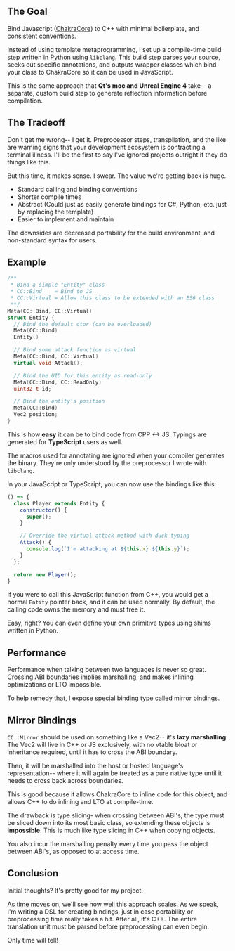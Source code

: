 ## The Goal

Bind Javascript ([ChakraCore](https://github.com/microsoft/ChakraCore)) to C++ with minimal boilerplate, and consistent conventions.

Instead of using template metaprogramming, I set up a compile-time build step written in Python using `libclang`. This build step parses your source, seeks out specific annotations, and outputs wrapper classes which bind your class to ChakraCore so it can be used in JavaScript.

This is the same approach that **Qt's moc and Unreal Engine 4** take-- a separate, custom build step to generate reflection information before compilation.

## The Tradeoff

Don't get me wrong-- I get it. Preprocessor steps, transpilation, and the like are warning signs that your development ecosystem is contracting a terminal illness. I'll be the first to say I've ignored projects outright if they do things like this.

But this time, it makes sense. I swear. The value we're getting back is huge.
  - Standard calling and binding conventions
  - Shorter compile times
  - Abstract (Could just as easily generate bindings for C#, Python, etc. just by replacing the template)
  - Easier to implement and maintain

The downsides are decreased portability for the build environment, and non-standard syntax for users.

## Example

```c++
/**
 * Bind a simple "Entity" class
 * CC::Bind    = Bind to JS
 * CC::Virtual = Allow this class to be extended with an ES6 class
 **/
Meta(CC::Bind, CC::Virtual)
struct Entity {
  // Bind the default ctor (can be overloaded)
  Meta(CC::Bind)
  Entity()

  // Bind some attack function as virtual
  Meta(CC::Bind, CC::Virtual)
  virtual void Attack();

  // Bind the UID for this entity as read-only
  Meta(CC::Bind, CC::ReadOnly)
  uint32_t id;

  // Bind the entity's position
  Meta(CC::Bind)
  Vec2 position;
}
```

This is how **easy** it can be to bind code from CPP <-> JS. Typings are generated for **TypeScript** users as well.

The macros used for annotating are ignored when your compiler generates the binary. They're only understood by the preprocessor I wrote with `libclang`.

In your JavaScript or TypeScript, you can now use the bindings like this:

```js
() => {
  class Player extends Entity {
    constructor() {
      super();
    }

    // Override the virtual attack method with duck typing
    Attack() {
      console.log(`I'm attacking at ${this.x} ${this.y}`);
    }
  };

  return new Player();
}
```

If you were to call this JavaScript function from C++, you would get a normal `Entity` pointer back, and it can be used normally. By default, the calling code owns the memory and must free it.

Easy, right? You can even define your own primitive types using shims written in Python.

## Performance

Performance when talking between two languages is never so great. Crossing ABI boundaries implies marshalling, and makes inlining optimizations or LTO impossible.

To help remedy that, I expose special binding type called mirror bindings.

## Mirror Bindings

`CC::Mirror` should be used on something like a Vec2-- it's **lazy marshalling**. The Vec2 will live in C++ or JS exclusively, with no vtable bloat or inheritance required, until it has to cross the ABI boundary.

Then, it will be marshalled into the host or hosted language's representation-- where it will again be treated as a pure native type until it needs to cross back across boundaries.

This is good because it allows ChakraCore to inline code for this object, and allows C++ to do inlining and LTO at compile-time.

The drawback is type slicing- when crossing between ABI's, the type must be sliced down into its most basic class, so extending these objects is **impossible**. This is much like type slicing in C++ when copying objects.

You also incur the marshalling penalty every time you pass the object between ABI's, as opposed to at access time.

## Conclusion

Initial thoughts? It's pretty good for my project.

As time moves on, we'll see how well this approach scales. As we speak, I'm writing a DSL for creating bindings, just in case portability or preprocessing time really takes a hit. After all, it's C++. The entire translation unit must be parsed before preprocessing can even begin.

Only time will tell!
